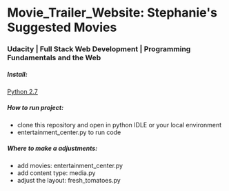 # Movie_Trailer_Website: Stephanie's Suggested Movies
### Udacity | Full Stack Web Development | Programming Fundamentals and the Web


##### Install:
[Python 2.7](https://www.python.org/downloads/)

##### How to run project:
  * clone this repository and open in python IDLE or your local environment
  * entertainment_center.py to run code

##### Where to make a adjustments:
  * add movies: entertainment_center.py 
  * add content type: media.py 
  * adjust the layout: fresh_tomatoes.py 